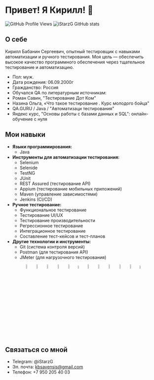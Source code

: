 
# Привет! Я Кирилл! 👋
![GitHub Profile Views](https://komarev.com/ghpvc/?username=iStarzG)
![iStarzG GitHub stats](https://github-readme-stats.vercel.app/api?username=iStarzG&show_icons=true&theme=radical)

## О себе
Кирилл Бабанин Сергеевич, опытный тестировщик с навыками автоматизации и ручного тестирования. Моя цель — обеспечить высокое качество программного обеспечения через тщательное тестирование и автоматизацию.
- Пол: муж.
- Дата рождения: 06.09.2000г
- Гражданство: Россия
- Обучался QA по литературным источникам:
- Роман Савин, "Тестирование Дот Ком"
- Назина Ольга, «Что такое тестирование . Курс молодого бойца"
- QA.GURU / Java / "Автоматизаци тестирования"
- Яндекс курс, "Основы работы с базами данных и SQL": онлайн-обучение с нуля

## Мои навыки
- **Языки программирования:**
  - Java
- **Инструменты для автоматизации тестирования:**
  - Selenium
  - Selenide
  - TestNG
  - JUnit
  - REST Assured (тестирование API)
  - Appium (тестирование мобильных приложений)
  - Maven (управление зависимостями)
  - Jenkins (CI/CD)
- **Ручное тестирование:**
  - Функциональное тестирование
  - Тестирование UI/UX
  - Тестирование производительности
  - Регрессионное тестирование
  - Интеграционное тестирование
  - Составление тест-кейсов и тест-планов
- **Другие технологии и инструменты:**
  - Git (система контроля версий)
  - Postman (для тестирования API)
  - JMeter (для нагрузочного тестирования)

<p align="center">
<img width="6%" title="IntelliJ IDEA" src="media/screens/logo/Intelij_IDEA.svg">
<img width="6%" title="Java" src="media/screens/logo/Java.svg">
<img width="6%" title="Selenide" src="media/screens/logo/Selenide.svg">
<img width="6%" title="Selenoid" src="media/screens/logo/Selenoid.svg">
<img width="6%" title="Allure Report" src="media/screens/logo/Allure_Report.svg">
<img width="5%" title="Allure TestOps" src="media/screens/logo/AllureTestOps.svg">
<img width="6%" title="Gradle" src="media/screens/logo/Gradle.svg">
<img width="6%" title="JUnit5" src="media/screens/logo/JUnit5.svg">
<img width="6%" title="GitHub" src="media/screens/logo/GitHub.svg">
<img width="6%" title="Jenkins" src="media/screens/logo/Jenkins.svg">
<img width="6%" title="Telegram" src="media/screens/logo/Telegram.svg">
<img width="5%" title="Jira" src="media/screens/logo/Jira.svg">
</p>


## Связаться со мной
- Telegram: @iStarzG
- Эл. почта: kbsavensis@gmail.com
- Телефон: +7 950 205 40 03

<!--
**iStarzG/iStarzG** is a ✨ _special_ ✨ repository because its `README.md` (this file) appears on your GitHub profile.

Here are some ideas to get you started:

- 🔭 I’m currently working on ...
- 🌱 I’m currently learning ...
- 👯 I’m looking to collaborate on ...
- 🤔 I’m looking for help with ...
- 💬 Ask me about ...
- 📫 How to reach me: ...
- 😄 Pronouns: ...
- ⚡ Fun fact: ...
-->
